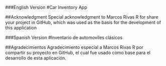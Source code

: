 ###English Version
#Car Inventory App

##Acknowledgment 
Special acknowledgment to Marcos Rivas R for share your project in GitHub, which was used as the basis for the development of this application

###Spanish Version
#Inventario de automoviles clásicos

##Agradecimientos
Agradecimiento especial a Marcos Rivas R por compartir su proyecto en GitHub, el cual fue usado como base para el desarrollo de esta aplicación. 

